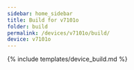 ```yaml
---
sidebar: home_sidebar
title: Build for v7101o
folder: build
permalink: /devices/v7101o/build/
device: v7101o
---
```

{% include templates/device_build.md %}
